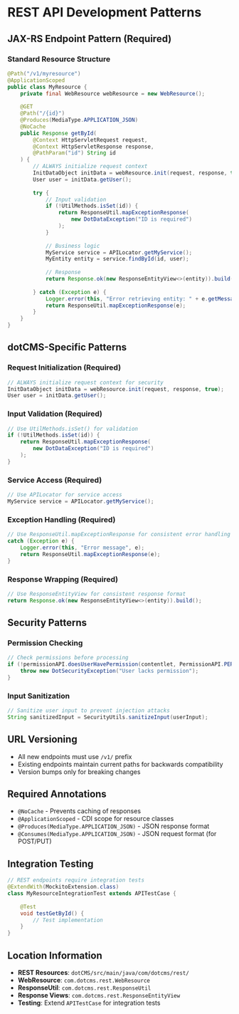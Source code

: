# REST API Development Patterns

## JAX-RS Endpoint Pattern (Required)

### Standard Resource Structure
```java
@Path("/v1/myresource")
@ApplicationScoped
public class MyResource {
    private final WebResource webResource = new WebResource();
    
    @GET
    @Path("/{id}")
    @Produces(MediaType.APPLICATION_JSON)
    @NoCache
    public Response getById(
        @Context HttpServletRequest request,
        @Context HttpServletResponse response,
        @PathParam("id") String id
    ) {
        // ALWAYS initialize request context
        InitDataObject initData = webResource.init(request, response, true);
        User user = initData.getUser();
        
        try {
            // Input validation
            if (!UtilMethods.isSet(id)) {
                return ResponseUtil.mapExceptionResponse(
                    new DotDataException("ID is required")
                );
            }
            
            // Business logic
            MyService service = APILocator.getMyService();
            MyEntity entity = service.findById(id, user);
            
            // Response
            return Response.ok(new ResponseEntityView<>(entity)).build();
            
        } catch (Exception e) {
            Logger.error(this, "Error retrieving entity: " + e.getMessage(), e);
            return ResponseUtil.mapExceptionResponse(e);
        }
    }
}
```

## dotCMS-Specific Patterns

### Request Initialization (Required)
```java
// ALWAYS initialize request context for security
InitDataObject initData = webResource.init(request, response, true);
User user = initData.getUser();
```

### Input Validation (Required)
```java
// Use UtilMethods.isSet() for validation
if (!UtilMethods.isSet(id)) {
    return ResponseUtil.mapExceptionResponse(
        new DotDataException("ID is required")
    );
}
```

### Service Access (Required)
```java
// Use APILocator for service access
MyService service = APILocator.getMyService();
```

### Exception Handling (Required)
```java
// Use ResponseUtil.mapExceptionResponse for consistent error handling
catch (Exception e) {
    Logger.error(this, "Error message", e);
    return ResponseUtil.mapExceptionResponse(e);
}
```

### Response Wrapping (Required)
```java
// Use ResponseEntityView for consistent response format
return Response.ok(new ResponseEntityView<>(entity)).build();
```

## Security Patterns

### Permission Checking
```java
// Check permissions before processing
if (!permissionAPI.doesUserHavePermission(contentlet, PermissionAPI.PERMISSION_READ, user)) {
    throw new DotSecurityException("User lacks permission");
}
```

### Input Sanitization
```java
// Sanitize user input to prevent injection attacks
String sanitizedInput = SecurityUtils.sanitizeInput(userInput);
```

## URL Versioning
- All new endpoints must use `/v1/` prefix
- Existing endpoints maintain current paths for backwards compatibility
- Version bumps only for breaking changes

## Required Annotations
- `@NoCache` - Prevents caching of responses
- `@ApplicationScoped` - CDI scope for resource classes
- `@Produces(MediaType.APPLICATION_JSON)` - JSON response format
- `@Consumes(MediaType.APPLICATION_JSON)` - JSON request format (for POST/PUT)

## Integration Testing
```java
// REST endpoints require integration tests
@ExtendWith(MockitoExtension.class)
class MyResourceIntegrationTest extends APITestCase {
    
    @Test
    void testGetById() {
        // Test implementation
    }
}
```

## Location Information
- **REST Resources**: `dotCMS/src/main/java/com/dotcms/rest/`
- **WebResource**: `com.dotcms.rest.WebResource`
- **ResponseUtil**: `com.dotcms.rest.ResponseUtil`
- **Response Views**: `com.dotcms.rest.ResponseEntityView`
- **Testing**: Extend `APITestCase` for integration tests